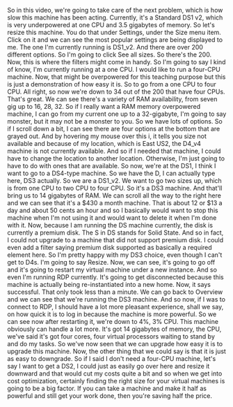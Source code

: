 <v Instructor>So in this video,</v>
we're going to take care of the next problem,
which is how slow this machine has been acting.
Currently, it's a Standard DS1 v2,
which is very underpowered at one CPU
and 3.5 gigabytes of memory.
So let's resize this machine.
You do that under Settings, under the Size menu item.
Click on it and we can see the most popular settings
are being displayed to me.
The one I'm currently running is DS1_v2.
And there are over 200 different options.
So I'm going to click See all sizes.
So there's the 200.
Now, this is where the filters might come in handy.
So I'm going to say I kind of know,
I'm currently running at a one CPU.
I would like to run a four-CPU machine.
Now, that might be overpowered for this teaching purpose
but this is just a demonstration of how easy it is.
So to go from a one CPU to four CPU.
All right, so now we're down to 34 out of the 200
that have four CPUs.
That's great.
We can see there's a variety of RAM availability,
from seven gig up to 16, 28, 32.
So if I really want a RAM memory overpowered machine,
I can go from my current one up to a 32-gigabyte,
I'm going to say monster,
but it may not be a monster to you.
So we have lots of options.
So if I scroll down a bit,
I can see there are four options at the bottom
that are grayed out.
And by hovering my mouse over this i,
it tells you size not available
and because of my location, which is East US2,
the D4_v4 machine is not currently available.
And so if I needed that machine,
I could have to change the location to another location.
Otherwise, I'm just going to have to do with ones
that are available.
So now, we're at the DS1, I think I want to go
to a DS4-type machine.
So we have the D, I can actually type here, DS3 actually.
So we are a DS1_v2.
We want to go two sizes up, which is from one CPU
to two CPU to four CPU.
So it's a DS3 machine.
And that'll bring us to 14 gigabytes of RAM.
We can scroll all the way to the right here
and we can see that it's a $430 a month machine.
That is about 12 or $13 a day
and about 50 cents an hour
and so I basically would want to stop this machine
when I'm not using it
and would want to delete it when I'm done with it.
Now, because I am running the DS machine currently,
the disk is currently a premium disk.
The S in DS stands for Solid State.
And so in fact, I could not upgrade
to a machine that did not support premium disk.
I could even add a filter saying premium disk supported
as basically a required element here.
So I'm pretty happy with my DS3 choice,
even though I can't get to D4s.
I'm going to say Resize.
Now, we can see, it's going to go off
and it's going to restart my virtual machine
under a new instance.
And so even I'm running RDP currently.
It's going to get disconnected
because this machine is actually being re-instantiated
into a new home.
Now, it says successful.
That only took less than a minute.
We can go back to Overview
and we can see that we're running the DS3 machine.
And so now, if I was to connect to RDP,
I should have a lot more pleasant experience,
shall we say, on how quick it is to log in
because the machine is more powerful.
So we can see now after restarting it,
we're down to 4%, 3% CPU.
This machine obviously can handle a lot more.
It's got 14 gigabytes of memory,
the CPU, we've said it's got four cores,
four virtual processors waiting
to stand by and do my tasks.
So we've now seen
that we can upgrade how easy it is
to upgrade this machine.
Now, the other thing that we could say
is that it is just as easy to downgrade.
So if I said I don't need a four-CPU machine,
let's say I want to get a DS2,
I could just as easily go over here
and resize it downward
and that would cut my costs quite a bit
and so when we get into cost optimization,
certainly finding the right size
for your virtual machines is going to be a big factor.
If you can take a machine
and make it half as powerful
and still get your work done,
then you're saving half the price.
